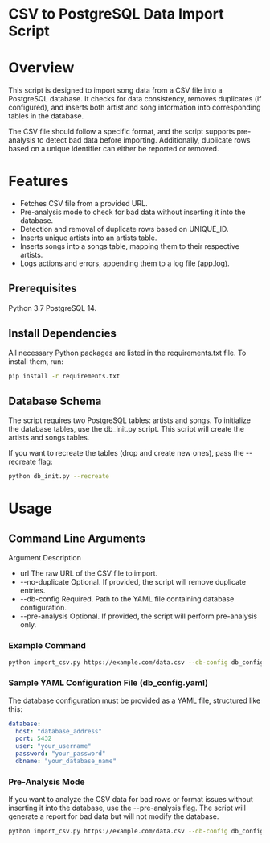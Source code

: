 # CSV to PostgreSQL Data Import Script

# Overview
This script is designed to import song data from a CSV file into a PostgreSQL database. It checks for data consistency, removes duplicates (if configured), and inserts both artist and song information into corresponding tables in the database.

The CSV file should follow a specific format, and the script supports pre-analysis to detect bad data before importing. Additionally, duplicate rows based on a unique identifier can either be reported or removed.

# Features
- Fetches CSV file from a provided URL.
- Pre-analysis mode to check for bad data without inserting it into the database.
- Detection and removal of duplicate rows based on UNIQUE_ID.
- Inserts unique artists into an artists table.
- Inserts songs into a songs table, mapping them to their respective artists.
- Logs actions and errors, appending them to a log file (app.log).

## Prerequisites
Python 3.7
PostgreSQL 14.

## Install Dependencies
All necessary Python packages are listed in the requirements.txt file. To install them, run:
``` bash
pip install -r requirements.txt
```

## Database Schema
The script requires two PostgreSQL tables: artists and songs. 
To initialize the database tables, use the db_init.py script. This script will create the artists and songs tables.

If you want to recreate the tables (drop and create new ones), pass the --recreate flag:
``` bash
python db_init.py --recreate
```

# Usage
## Command Line Arguments
Argument	Description
- url	The raw URL of the CSV file to import.
- --no-duplicate	Optional. If provided, the script will remove duplicate entries.
- --db-config	Required. Path to the YAML file containing database configuration.
- --pre-analysis	Optional. If provided, the script will perform pre-analysis only.

### Example Command 
``` bash
python import_csv.py https://example.com/data.csv --db-config db_config.yaml --no-duplicate
```

### Sample YAML Configuration File (db_config.yaml)
The database configuration must be provided as a YAML file, structured like this:
``` yaml
database:
  host: "database_address"
  port: 5432
  user: "your_username"
  password: "your_password"
  dbname: "your_database_name"
```

### Pre-Analysis Mode
If you want to analyze the CSV data for bad rows or format issues without inserting it into the database, use the --pre-analysis flag. The script will generate a report for bad data but will not modify the database.
``` bash
python import_csv.py https://example.com/data.csv --db-config db_config.yaml --pre-analysis

```